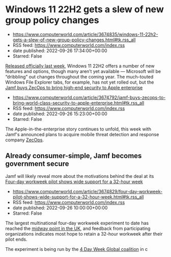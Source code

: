 # Windows 11 22H2 gets a slew of new group policy changes
 - https://www.computerworld.com/article/3674835/windows-11-22h2-gets-a-slew-of-new-group-policy-changes.html#tk.rss_all
 - RSS feed: https://www.computerworld.com/index.rss
 - date published: 2022-09-26 17:34:00+00:00
 - Starred: False

<article>
	<section class="page">
<p><a href="https://www.computerworld.com/article/3673902/windows-11-2022-update-is-the-version-enterprises-can-move-to.html">Released officially last week</a>, Windows 11 22H2 offers a number of new features and options, though many aren’t yet available — Microsoft will be “dribbling” out changes throughout the coming year. The much-touted Windows File Explorer tabs, for example, has not yet rolled out, but the <a href="https://techcommunity.microsoft.com/t5/wi

# Jamf buys ZecOps to bring  high-end security to Apple enterprise
 - https://www.computerworld.com/article/3674792/jamf-buys-zecops-to-bring-world-class-security-to-apple-enterprise.html#tk.rss_all
 - RSS feed: https://www.computerworld.com/index.rss
 - date published: 2022-09-26 15:23:00+00:00
 - Starred: False

<article>
	<section class="page">
<p>The Apple-in-the-enterprise story continues to unfold, this week with Jamf's announced plans to acquire mobile threat detection and response company <a href="https://www.zecops.com/" rel="noopener nofollow" target="_blank">ZecOps</a>.</p><h2><strong>Already consumer-simple, Jamf becomes government secure</strong></h2>
<p>Jamf will likely reveal more about the motivations behind the deal at its <a href="https://www.jamf.com/events/jamf-nation-user-conference/2

# Four-day workweek pilot shows wide support for a 32-hour week
 - https://www.computerworld.com/article/3674829/four-day-workweek-pilot-shows-wide-support-for-a-32-hour-week.html#tk.rss_all
 - RSS feed: https://www.computerworld.com/index.rss
 - date published: 2022-09-26 10:00:00+00:00
 - Starred: False

<article>
	<section class="page">
<p>The largest multinational four-day workweek experiment to date has reached the <a href="https://www.4dayweek.com/news-posts/uk-four-day-week-pilot-mid-results" rel="nofollow">midway point in the UK</a>, and feedback from participating organizations indicates most hope to retain a 32-hour workweek after their pilot ends.</p><p>The experiment is being run by the <a href="https://www.4dayweek.com/pilot-program" rel="nofollow">4 Day Week Global coalition</a> in c
